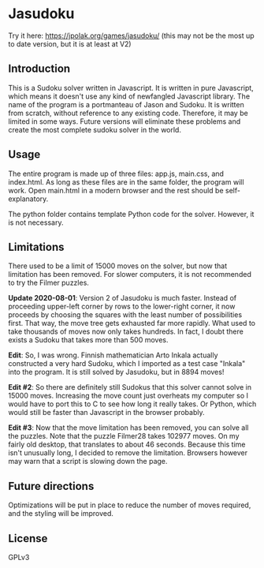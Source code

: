 # Jasudoku

Try it here: https://jpolak.org/games/jasudoku/ (this may not be the most up to date version, but it is at least at V2)

## Introduction

This is a Sudoku solver written in Javascript. It is written in pure Javascript, which means it doesn't use any kind of newfangled Javascript library. The name of the program is a portmanteau of Jason and Sudoku. It is written from scratch, without reference to any existing code. Therefore, it may be limited in some ways. Future versions will eliminate these problems and create the most complete sudoku solver in the world.

## Usage

The entire program is made up of three files: app.js, main.css, and index.html. As long as these files are in the same folder, the program will work. Open main.html in a modern browser and the rest should be self-explanatory.

The python folder contains template Python code for the solver. However, it is not necessary.

## Limitations

There used to be a limit of 15000 moves on the solver, but now that limitation has been removed. For slower computers, it is not recommended to try the Filmer puzzles.

**Update 2020-08-01**: Version 2 of Jasudoku is much faster. Instead of proceeding upper-left corner by rows to the lower-right corner, it now proceeds by choosing the squares with the least number of possibilities first. That way, the move tree gets exhausted far more rapidly. What used to take thousands of moves now only takes hundreds. In fact, I doubt there exists a Sudoku that takes more than 500 moves.

**Edit**: So, I was wrong. Finnish mathematician Arto Inkala actually constructed a very hard Sudoku, which I imported as a test case "Inkala" into the program. It is still solved by Jasudoku, but in 8894 moves!

**Edit #2**: So there are definitely still Sudokus that this solver cannot solve in 15000 moves. Increasing the move count just overheats my computer so I would have to port this to C to see how long it really takes. Or Python, which would still be faster than Javascript in the browser probably. 

**Edit #3**: Now that the move limitation has been removed, you can solve all the puzzles. Note that the puzzle Filmer28 takes 102977 moves. On my fairly old desktop, that translates to about 46 seconds. Because this time isn't unusually long, I decided to remove the limitation. Browsers however may warn that a script is slowing down the page.

## Future directions

Optimizations will be put in place to reduce the number of moves required, and the styling will be improved.

## License

GPLv3
